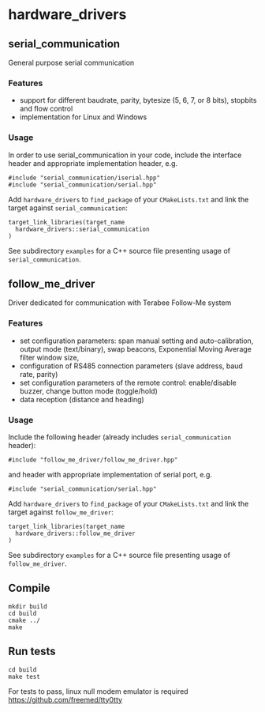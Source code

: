 # hardware_drivers

## serial_communication

General purpose serial communication

### Features

 - support for different baudrate, parity, bytesize (5, 6, 7, or 8 bits), stopbits and flow control
 - implementation for Linux and Windows

### Usage

In order to use serial_communication in your code, include the interface header and appropriate implementation header, e.g.

```
#include "serial_communication/iserial.hpp"
#include "serial_communication/serial.hpp"
```

Add `hardware_drivers` to `find_package` of your `CMakeLists.txt` and link the target against `serial_communication`:

```
target_link_libraries(target_name
  hardware_drivers::serial_communication
)
```

See subdirectory `examples` for a C++ source file presenting usage of `serial_communication`.

## follow_me_driver

Driver dedicated for communication with Terabee Follow-Me system

### Features

 - set configuration parameters: span manual setting and auto-calibration, output mode (text/binary), swap beacons, Exponential Moving Average filter window size,
 - configuration of RS485 connection parameters (slave address, baud rate, parity)
 - set configuration parameters of the remote control: enable/disable buzzer, change button mode (toggle/hold)
 - data reception (distance and heading)

### Usage

Include the following header (already includes `serial_communication` header): 
```
#include "follow_me_driver/follow_me_driver.hpp"
```

and header with appropriate implementation of serial port, e.g.
```
#include "serial_communication/serial.hpp"
```

Add `hardware_drivers` to `find_package` of your `CMakeLists.txt` and link the target against `follow_me_driver`:

```
target_link_libraries(target_name
  hardware_drivers::follow_me_driver
)
```

See subdirectory `examples` for a C++ source file presenting usage of `follow_me_driver`.

## Compile

```
mkdir build
cd build
cmake ../
make
```

## Run tests

```
cd build
make test
```
For tests to pass, linux null modem emulator is required https://github.com/freemed/tty0tty
